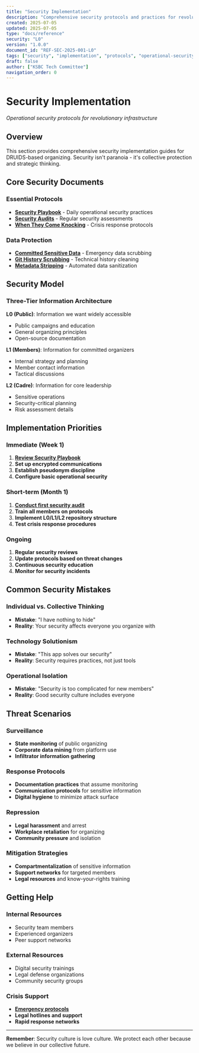 ```yaml
---
title: "Security Implementation"
description: "Comprehensive security protocols and practices for revolutionary organizing"
created: 2025-07-05
updated: 2025-07-05
type: "docs/reference"
security: "L0"
version: "1.0.0"
document_id: "REF-SEC-2025-001-L0"
tags: ["security", "implementation", "protocols", "operational-security"]
draft: false
author: ["KSBC Tech Committee"]
navigation_order: 0
---
```


# Security Implementation

*Operational security protocols for revolutionary infrastructure*

## Overview

This section provides comprehensive security implementation guides for DRUIDS-based organizing. Security isn't paranoia - it's collective protection and strategic thinking.

## Core Security Documents

### Essential Protocols
- **[Security Playbook](../../implement/security/security-playbook.md)** - Daily operational security practices
- **[Security Audits](security-audits-for-organizers.md)** - Regular security assessments
- **[When They Come Knocking](when-they-come-knocking.md)** - Crisis response protocols

### Data Protection
- **[Committed Sensitive Data](help-committed-sensitive-data.md)** - Emergency data scrubbing
- **[Git History Scrubbing](../../implement/security/git-history-scrubbing.md)** - Technical history cleaning
- **[Metadata Stripping](../../implement/security/metadata-stripping-pipeline.md)** - Automated data sanitization

## Security Model

### Three-Tier Information Architecture

**L0 (Public)**: Information we want widely accessible
- Public campaigns and education
- General organizing principles
- Open-source documentation

**L1 (Members)**: Information for committed organizers
- Internal strategy and planning
- Member contact information
- Tactical discussions

**L2 (Cadre)**: Information for core leadership
- Sensitive operations
- Security-critical planning
- Risk assessment details

## Implementation Priorities

### Immediate (Week 1)
1. **[Review Security Playbook](../../implement/security/security-playbook.md)**
2. **Set up encrypted communications**
3. **Establish pseudonym discipline**
4. **Configure basic operational security**

### Short-term (Month 1)
1. **[Conduct first security audit](security-audits-for-organizers.md)**
2. **Train all members on protocols**
3. **Implement L0/L1/L2 repository structure**
4. **Test crisis response procedures**

### Ongoing
1. **Regular security reviews**
2. **Update protocols based on threat changes**
3. **Continuous security education**
4. **Monitor for security incidents**

## Common Security Mistakes

### Individual vs. Collective Thinking
- **Mistake**: "I have nothing to hide"
- **Reality**: Your security affects everyone you organize with

### Technology Solutionism
- **Mistake**: "This app solves our security"
- **Reality**: Security requires practices, not just tools

### Operational Isolation
- **Mistake**: "Security is too complicated for new members"
- **Reality**: Good security culture includes everyone

## Threat Scenarios

### Surveillance
- **State monitoring** of public organizing
- **Corporate data mining** from platform use
- **Infiltrator information gathering**

### Response Protocols
- **Documentation practices** that assume monitoring
- **Communication protocols** for sensitive information
- **Digital hygiene** to minimize attack surface

### Repression
- **Legal harassment** and arrest
- **Workplace retaliation** for organizing
- **Community pressure** and isolation

### Mitigation Strategies
- **Compartmentalization** of sensitive information
- **Support networks** for targeted members
- **Legal resources** and know-your-rights training

## Getting Help

### Internal Resources
- Security team members
- Experienced organizers
- Peer support networks

### External Resources
- Digital security trainings
- Legal defense organizations
- Community security groups

### Crisis Support
- **[Emergency protocols](when-they-come-knocking.md)**
- **Legal hotlines and support**
- **Rapid response networks**

---

**Remember**: Security culture is love culture. We protect each other because we believe in our collective future.